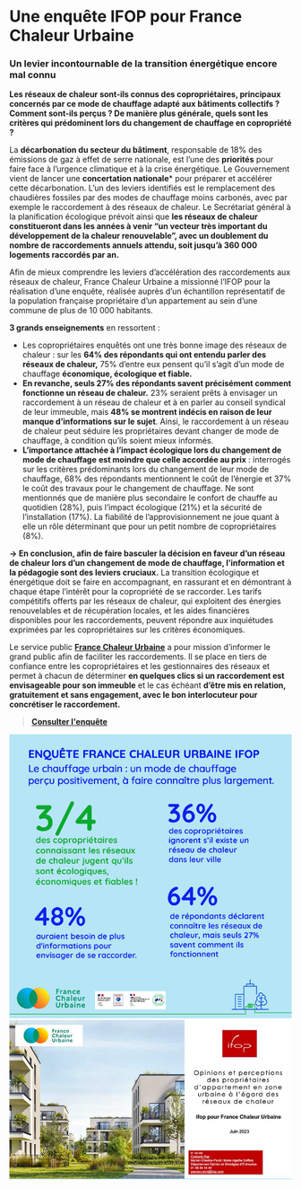 # Une enquête IFOP pour France Chaleur Urbaine

### Un levier incontournable de la transition énergétique encore mal connu

**Les réseaux de chaleur sont-ils connus des copropriétaires, principaux concernés par ce mode de chauffage adapté aux bâtiments collectifs ? Comment sont-ils perçus ? De manière plus générale, quels sont les critères qui prédominent lors du changement de chauffage en copropriété ?**

La **décarbonation du secteur du bâtiment**, responsable de 18% des émissions de gaz à effet de serre nationale, est l’une des **priorités** pour faire face à l’urgence climatique et à la crise énergétique. Le Gouvernement vient de lancer une **concertation nationale**\* pour préparer et accélérer cette décarbonation. L’un des leviers identifiés est le remplacement des chaudières fossiles par des modes de chauffage moins carbonés, avec par exemple le raccordement à des réseaux de chaleur. Le Secrétariat général à la planification écologique prévoit ainsi que **les réseaux de chaleur constitueront dans les années à venir “un vecteur très important du développement de la chaleur renouvelable”, avec un doublement du nombre de raccordements annuels attendu, soit jusqu’à 360 000 logements raccordés par an.**

Afin de mieux comprendre les leviers d’accélération des raccordements aux réseaux de chaleur, France Chaleur Urbaine a missionné l’IFOP pour la réalisation d’une enquête, réalisée auprès d’un échantillon représentatif de la population française propriétaire d’un appartement au sein d’une commune de plus de 10 000 habitants.

**3 grands enseignements** en ressortent :

* Les copropriétaires enquêtés ont une très bonne image des réseaux de chaleur : sur les **64% des répondants qui ont entendu parler des réseaux de chaleur,** 75% d’entre eux pensent qu’il s’agit d’un mode de chauffage **économique, écologique et fiable.**
* **En revanche, seuls 27% des répondants savent précisément comment fonctionne un réseau de chaleur.** 23% seraient prêts à envisager un raccordement à un réseau de chaleur et à en parler au conseil syndical de leur immeuble, mais **48% se montrent indécis en raison de leur manque d’informations sur le sujet**. Ainsi, le raccordement à un réseau de chaleur peut séduire les propriétaires devant changer de mode de chauffage, à condition qu’ils soient mieux informés.
* **L’importance attachée à l’impact écologique lors du changement de mode de chauffage** **est moindre que celle accordée au prix** : interrogés sur les critères prédominants lors du changement de leur mode de chauffage, 68% des répondants mentionnent le coût de l’énergie et 37% le coût des travaux pour le changement de chauffage. Ne sont mentionnés que de manière plus secondaire le confort de chauffe au quotidien (28%), puis l’impact écologique (21%) et la sécurité de l’installation (17%). La fiabilité de l’approvisionnement ne joue quant à elle un rôle déterminant que pour un petit nombre de copropriétaires (8%).

**→ En conclusion, afin de faire basculer la décision en faveur d’un réseau de chaleur lors d’un changement de mode de chauffage, l’information et la pédagogie sont des leviers cruciaux.** La transition écologique et énergétique doit se faire en accompagnant, en rassurant et en démontrant à chaque étape l’intérêt pour la copropriété de se raccorder. Les tarifs compétitifs offerts par les réseaux de chaleur, qui exploitent des énergies renouvelables et de récupération locales, et les aides financières disponibles pour les raccordements, peuvent répondre aux inquiétudes exprimées par les copropriétaires sur les critères économiques.

Le service public [**France Chaleur Urbaine**](https://france-chaleur-urbaine.beta.gouv.fr/) a pour mission d’informer le grand public afin de faciliter les raccordements. Il se place en tiers de confiance entre les copropriétaires et les gestionnaires des réseaux et permet à chacun de déterminer **en quelques clics si un raccordement est envisageable pour son immeuble** et le cas échéant **d’être mis en relation, gratuitement et sans engagement, avec le bon interlocuteur pour concrétiser le raccordement.**

> [**Consulter l'enquête**](https://france-chaleur-urbaine.beta.gouv.fr/documentation/enquete\_IFOP.pdf)&#x20;

![](.gitbook/assets/Enquete.jpg)![](<.gitbook/assets/vignette-enquete (1).jpg>)
